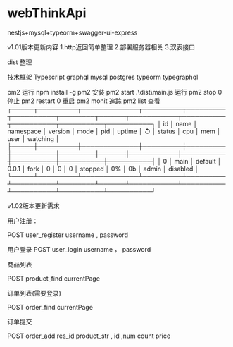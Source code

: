 # webThinkApi
nestjs+mysql+typeorm+swagger-ui-express

v1.01版本更新内容
1.http返回简单整理
2.部署服务器相关
3.双表接口


dist 整理

技术框架 Typescript graphql mysql postgres typeorm 
typegraphql

pm2 运行
npm install -g pm2  安装
pm2 start .\dist\main.js 运行
pm2 stop 0 停止
pm2 restart 0 重启
pm2 monit 追踪
pm2 list 查看
┌─────┬─────────┬─────────────┬─────────┬─────────┬──────────┬────────┬──────┬───────────┬──────────┬──────────┬──────────┬──────────┐
│ id  │ name    │ namespace   │ version │ mode    │ pid      │ uptime │ ↺    │ status    │ cpu      │ mem      │ user     │ watching │
├─────┼─────────┼─────────────┼─────────┼─────────┼──────────┼────────┼──────┼───────────┼──────────┼──────────┼──────────┼──────────┤
│ 0   │ main    │ default     │ 0.0.1   │ fork    │ 0        │ 0      │ 0    │ stopped   │ 0%       │ 0b       │ admin    │ disabled │
└─────┴─────────┴─────────────┴─────────┴─────────┴──────────┴────────┴──────┴───────────┴──────────┴──────────┴──────────┴──────────┘

v1.02版本更新需求

用户注册：

POST
    user_register
    username , password

用户登录
POST
    user_login
    username ， password

商品列表

POST
    product_find
    currentPage

订单列表(需要登录)

POST
    order_find
    currentPage

订单提交

POST
    order_add
    res_id
    product_str , id ,num
    count
    price

